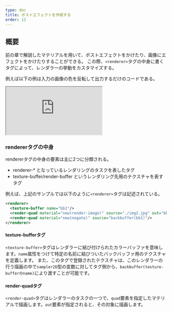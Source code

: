 ```yaml
---
type: doc
title: ポストエフェクトを作成する
order: 12
---
```


## 概要

前の章で解説したマテリアルを用いて、ポストエフェクトをかけたり、画像にエフェクトをかけたりすることができる。
この際、`<renderer>`タグの中身に書くタグによって、レンダラーの挙動をカスタマイズする。

例えば以下の例は入力の画像の色を反転して出力するだけのコードである。

<iframe class="editor" src="https://grimoiregl.github.io/grimoire.gl-example#t12-01" allowfllscreen></iframe>

### rendererタグの中身

rendererタグの中身の要素は主に2つに分類される。

* renderer-\* となっているレンダリングのタスクを表したタグ
* texture-buffer/render-buffer というレンダリング先用のテクスチャを表すタグ

例えば、上記のサンプルでは以下のように`<renderer>`タグは記述されている。

```xml
<renderer>
  <texture-buffer name="bb1"/>
  <render-quad material="new(render-image)" source="./img2.jpg" out="bb1"/>
  <render-quad material="new(negate)" source="backbuffer(bb1)"/>
</renderer>
```

#### texture-bufferタグ

`<texture-buffer>`タグはレンダラーに結び付けられたカラーバッファを意味します。`name`属性をつけて特定の名前に結びついたバックバッファ用のテクスチャを定義します。
また、このタグで登録されたテクスチャは、このレンダラーの行う描画の中で`sampler2D`型の変数に対してタグ側から、`backbuffer(texture-bufferのname)`により渡すことが可能です。


#### render-quadタグ

`<render-quad>`タグはレンダラーのタスクの一つで、`quad`要素を指定したマテリアルで描画します。`out`要素が指定されると、その対象に描画します。
